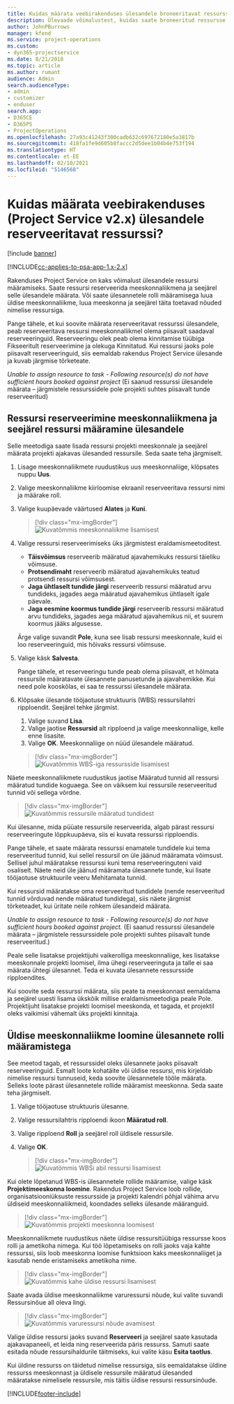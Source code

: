 ```yaml
---
title: Kuidas määrata veebirakenduses ülesandele broneeritavat ressurssi
description: Ülevaade võimalustest, kuidas saate broneeritud ressursse määrata.
author: JohnPBurrows
manager: kfend
ms.service: project-operations
ms.custom:
- dyn365-projectservice
ms.date: 8/21/2018
ms.topic: article
ms.author: rumant
audience: Admin
search.audienceType:
- admin
- customizer
- enduser
search.app:
- D365CE
- D365PS
- ProjectOperations
ms.openlocfilehash: 27a93c41243f300cadb632c697672180e5a3817b
ms.sourcegitcommit: 418fa1fe9d605b8faccc2d5dee1b04b4e753f194
ms.translationtype: HT
ms.contentlocale: et-EE
ms.lasthandoff: 02/10/2021
ms.locfileid: "5146568"
---
```

# <a name="how-do-i-assign-a-bookable-resource-to-a-task-in-the-web-app-project-service-app-v2x"></a>Kuidas määrata veebirakenduses (Project Service v2.x) ülesandele reserveeritavat ressurssi?

[!include [banner](../includes/psa-now-project-operations.md)]

[!INCLUDE[cc-applies-to-psa-app-1.x-2.x](../includes/cc-applies-to-psa-app-1x-2x.md)]

Rakenduses Project Service on kaks võimalust ülesandele ressursi määramiseks. Saate ressursi reserveerida meeskonnaliikmena ja seejärel selle ülesandele määrata. Või saate ülesannetele rolli määramisega luua üldise meeskonnaliikme, luua meeskonna ja seejärel täita toetavad nõuded nimelise ressursiga.

Pange tähele, et kui soovite määrata reserveeritavat ressurssi ülesandele, peab reserveeritava ressursi meeskonnaliikmel olema piisavalt saadaval reserveeringuid. Reserveeringu olek peab olema kinnitamise tüübiga Fikseeritult reserveerimine ja olekuga Kinnitatud. Kui ressursi jaoks pole piisavalt reserveeringuid, siis eemaldab rakendus Project Service ülesande ja kuvab järgmise tõrketeate.

*Unable to assign resource to task - Following resource(s) do not have sufficient hours booked against project* (Ei saanud ressurssi ülesandele määrata – järgmistele ressurssidele pole projekti suhtes piisavalt tunde reserveeritud)

## <a name="book-a-resource-as-a-team-member-and-then-assign-the-resource-to-a-task"></a>Ressursi reserveerimine meeskonnaliikmena ja seejärel ressursi määramine ülesandele

Selle meetodiga saate lisada ressursi projekti meeskonnale ja seejärel määrata projekti ajakavas ülesanded ressursile. Seda saate teha järgmiselt.
1.  Lisage meeskonnaliikmete ruudustikus uus meeskonnaliige, klõpsates nuppu **Uus**.
2.  Valige meeskonnaliikme kiirloomise ekraanil reserveeritava ressursi nimi ja määrake roll.
3.  Valige kuupäevade väärtused **Alates** ja **Kuni**.

    > [!div class="mx-imgBorder"] 
    > ![Kuvatõmmis meeskonnaliikme lisamisest](media/FAQ-Resources-to-Tasks2-1.png "Kuvatõmmis meeskonnaliikme lisamisest")
 
4.  Valige ressursi reserveerimiseks üks järgmistest eraldamismeetoditest.
    - **Täisvõimsus** reserveerib määratud ajavahemikuks ressursi täieliku võimsuse.
    - **Protsendimaht** reserveerib määratud ajavahemikuks teatud protsendi ressursi võimsusest.
    - **Jaga ühtlaselt tundide järgi** reserveerib ressursi määratud arvu tundideks, jagades aega määratud ajavahemikus ühtlaselt igale päevale.
    - **Jaga eesmine koormus tundide järgi** reserveerib ressursi määratud arvu tundideks, jagades aega määratud ajavahemikus nii, et suurem koormus jääks algusesse.

    Ärge valige suvandit **Pole**, kuna see lisab ressursi meeskonnale, kuid ei loo reserveeringuid, mis hõivaks ressursi võimsuse.
5.  Valige käsk **Salvesta**.

    Pange tähele, et reserveeringu tunde peab olema piisavalt, et hõlmata ressursile määratavate ülesannete panusetunde ja ajavahemikke. Kui need pole kooskõlas, ei saa te ressurssi ülesandele määrata.

6.  Klõpsake ülesande tööjaotuse struktuuris (WBS) ressursilahtri ripploendit. Seejärel tehke järgmist. 

    1. Valige suvand **Lisa**.
    2. Valige jaotise **Ressursid** alt ripploend ja valige meeskonnaliige, kelle enne lisasite.
    3. Valige **OK**. Meeskonnaliige on nüüd ülesandele määratud.

    > [!div class="mx-imgBorder"] 
    > ![Kuvatõmmis WBS-iga ressursside lisamisest](media/FAQ-Resources-to-Tasks2-2.png "Kuvatõmmis WBS-iga ressursside lisamisest")
 
Näete meeskonnaliikmete ruudustikus jaotise Määratud tunnid all ressursi määratud tundide koguaega. See on väiksem kui ressursile reserveeritud tunnid või sellega võrdne. 

> [!div class="mx-imgBorder"] 
> ![Kuvatõmmis ressursile määratud tundidest](media/FAQ-Resources-to-Tasks2-3.png "Kuvatõmmis ressursile määratud tundidest")
 
Kui ülesanne, mida püüate ressursile reserveerida, algab pärast ressursi reserveeringute lõppkuupäeva, siis ei kuvata ressurssi ripploendis.

Pange tähele, et saate määrata ressurssi enamatele tundidele kui tema reserveeritud tunnid, kui sellel ressursil on üle jäänud määramata võimsust. Sellisel juhul määratakse ressurssi kuni tema reserveeringuteni vaid osaliselt. Näete neid üle jäänud määramata ülesannete tunde, kui lisate tööjaotuse struktuurile veeru Mehitamata tunnid.

Kui ressursid määratakse oma reserveeritud tundidele (nende reserveeritud tunnid võrduvad nende määratud tundidega), siis näete järgmist tõrketeadet, kui üritate neile rohkem ülesandeid määrata.

*Unable to assign resource to task - Following resource(s) do not have sufficient hours booked against project.* (Ei saanud ressurssi ülesandele määrata – järgmistele ressurssidele pole projekti suhtes piisavalt tunde reserveeritud.)

Peale selle lisatakse projektijuhi vaikerolliga meeskonnaliige, kes lisatakse meeskonnale projekti loomisel, ilma ühegi reserveeringuta ja talle ei saa määrata ühtegi ülesannet. Teda ei kuvata ülesannete ressursside ripploendites.

Kui soovite seda ressurssi määrata, siis peate ta meeskonnast eemaldama ja seejärel uuesti lisama ükskõik millise eraldamismeetodiga peale Pole. Projektijuht lisatakse projekti loomisel meeskonda, et tagada, et projektil oleks vaikimisi vähemalt üks projekti kinnitaja.

## <a name="create-a-generic-team-member-through-role-assignment-on-tasks"></a>Üldise meeskonnaliikme loomine ülesannete rolli määramistega

See meetod tagab, et ressurssidel oleks ülesannete jaoks piisavalt reserveeringuid. Esmalt loote kohatäite või üldise ressursi, mis kirjeldab nimelise ressursi tunnuseid, keda soovite ülesannetele tööle määrata. Selleks loote pärast ülesannetele rollide määramist meeskonna. Seda saate teha järgmiselt.

1. Valige tööjaotuse struktuuris ülesanne.
2. Valige ressursilahtris ripploendi ikoon **Määratud roll**.
3. Valige ripploend **Roll** ja seejärel roll üldisele ressursile.
4. Valige **OK**.

    > [!div class="mx-imgBorder"] 
    > ![Kuvatõmmis WBSi abil ressursi lisamisest](media/FAQ-Resources-to-Tasks2-4.png "Kuvatõmmis WBSi abil ressursi lisamisest")
 
Kui olete lõpetanud WBS-is ülesannetele rollide määramise, valige käsk **Projektimeeskonna loomine**. Rakendus Project Service loob rollide, organisatsiooniüksuste ressursside ja projekti kalendri põhjal vähima arvu üldiseid meeskonnaliikmeid, koondades selleks ülesande määranguid.

> [!div class="mx-imgBorder"] 
> ![Kuvatõmmis projekti meeskonna loomisest](media/FAQ-Resources-to-Tasks2-5.png "Kuvatõmmis projekti meeskonna loomisest")
 
Meeskonnaliikmete ruudustikus näete üldise ressursitüübiga ressursse koos rolli ja ametikoha nimega. Kui töö lõpetamiseks on rolli jaoks vaja kahte ressurssi, siis loob meeskonna loomise funktsioon kaks meeskonnaliiget ja kasutab nende eristamiseks ametikoha nime.

> [!div class="mx-imgBorder"] 
> ![Kuvatõmmis kahe üldise ressursi lisamisest](media/FAQ-Resources-to-Tasks2-6.png "Kuvatõmmis kahe üldise ressursi lisamisest")
 
Saate avada üldise meeskonnaliikme varuressursi nõude, kui valite suvandi Ressursinõue all oleva lingi.

> [!div class="mx-imgBorder"] 
> ![Kuvatõmmis varuressursi nõude avamisest](media/FAQ-Resources-to-Tasks2-7.png "Kuvatõmmis varuressursi nõude avamisest")

Valige üldise ressursi jaoks suvand **Reserveeri** ja seejärel saate kasutada ajakavapaneeli, et leida ning reserveerida päris ressurss. Samuti saate esitada nõude ressursihaldurile täitmiseks, kui valite käsu **Esita taotlus**.

Kui üldine ressurss on täidetud nimelise ressursiga, siis eemaldatakse üldine ressurss meeskonnast ja üldisele ressursile määratud ülesanded määratakse nimelisele ressursile, mis täitis üldise ressursi ressursinõude.
 



[!INCLUDE[footer-include](../includes/footer-banner.md)]